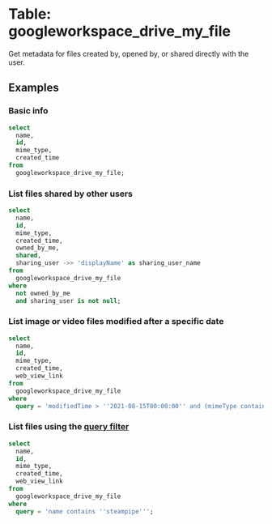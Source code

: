 # Table: googleworkspace_drive_my_file

Get metadata for files created by, opened by, or shared directly with the user.

## Examples

### Basic info

```sql
select
  name,
  id,
  mime_type,
  created_time
from
  googleworkspace_drive_my_file;
```

### List files shared by other users

```sql
select
  name,
  id,
  mime_type,
  created_time,
  owned_by_me,
  shared,
  sharing_user ->> 'displayName' as sharing_user_name
from
  googleworkspace_drive_my_file
where
  not owned_by_me
  and sharing_user is not null;
```

### List image or video files modified after a specific date

```sql
select
  name,
  id,
  mime_type,
  created_time,
  web_view_link
from
  googleworkspace_drive_my_file
where
  query = 'modifiedTime > ''2021-08-15T00:00:00'' and (mimeType contains ''image/'' or mimeType contains ''video/'')';
```

### List files using the [query filter](https://developers.google.com/drive/api/v3/search-files)

```sql
select
  name,
  id,
  mime_type,
  created_time,
  web_view_link
from
  googleworkspace_drive_my_file
where
  query = 'name contains ''steampipe''';
```
